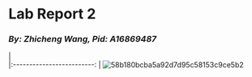 # Lab Report 2 
### _By: Zhicheng Wang, Pid: A16869487_

 |  
|:-------------------------:
 |  ![58b180bcba5a92d7d95c58153c9ce5b2](https://user-images.githubusercontent.com/97211608/151492007-93e15e9c-6b64-4904-8a88-6030916197c0.png)
